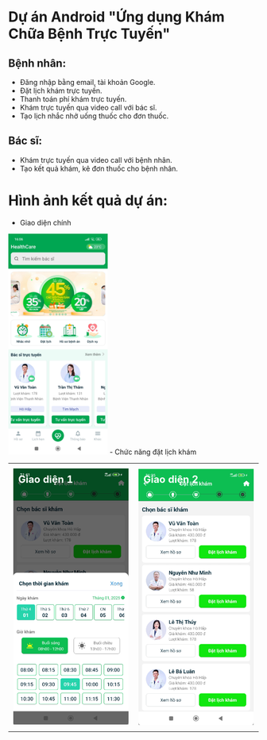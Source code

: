 # Dự án Android "Ứng dụng Khám Chữa Bệnh Trực Tuyến"

## Bệnh nhân:
- Đăng nhập bằng email, tài khoản Google.
- Đặt lịch khám trực tuyến.
- Thanh toán phí khám trực tuyến.
- Khám trực tuyến qua video call với bác sĩ.
- Tạo lịch nhắc nhở uống thuốc cho đơn thuốc.

## Bác sĩ:
- Khám trực tuyến qua video call với bệnh nhân.
- Tạo kết quả khám, kê đơn thuốc cho bệnh nhân.

# Hình ảnh kết quả dự án:
- Giao diện chính
<img src="docs/images/anh1.jpg" width="200;height = 300" />
- Chức năng đặt lịch khám
<table>
  <tr>
    <td style="padding: 10px; vertical-align: top; width: 50%;">
      <div style="position: relative;">
        <div style="position: absolute; top: 10px; left: 10px; color: white; font-size: 20px; font-weight: bold;">
          Giao diện 1
        </div>
        <img src="docs/images/anh3.png" style="max-width: 100%; height: auto;" alt="Giao diện 1" />
      </div>
    </td>
    <td style="padding: 10px; vertical-align: top; width: 50%;">
      <div style="position: relative;">
        <div style="position: absolute; top: 10px; left: 10px; color: white; font-size: 20px; font-weight: bold;">
          Giao diện 2
        </div>
        <img src="docs/images/anh2.png" style="max-width: 100%; height: auto;" alt="Giao diện 2" />
      </div>
    </td>
  </tr>
</table>










